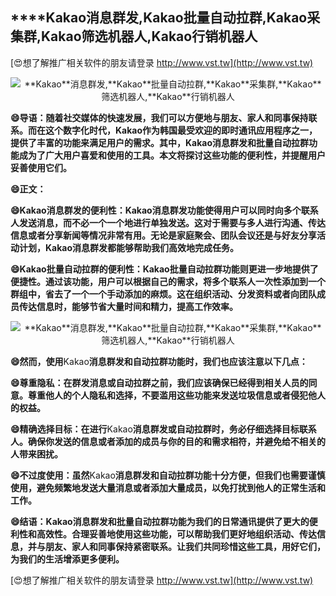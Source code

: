 ## ****Kakao**消息群发,**Kakao**批量自动拉群,**Kakao**采集群,**Kakao**筛选机器人,**Kakao**行销机器人**

[😍想了解推广相关软件的朋友请登录 http://www.vst.tw](http://www.vst.tw)

 <center><img src="https://vst.tw/MP4/tuiguang/png/8.png" alt="**Kakao**消息群发,**Kakao**批量自动拉群,**Kakao**采集群,**Kakao**筛选机器人,**Kakao**行销机器人"></center>

**😄导语：随着社交媒体的快速发展，我们可以方便地与朋友、家人和同事保持联系。而在这个数字化时代，**Kakao**作为韩国最受欢迎的即时通讯应用程序之一，提供了丰富的功能来满足用户的需求。其中，**Kakao**消息群发和批量自动拉群功能成为了广大用户喜爱和使用的工具。本文将探讨这些功能的便利性，并提醒用户妥善使用它们。**

**😄正文：**

**😄**Kakao**消息群发的便利性：**Kakao**消息群发功能使得用户可以同时向多个联系人发送消息，而不必一个一个地进行单独发送。这对于需要与多人进行沟通、传达信息或者分享新闻等情况非常有用。无论是家庭聚会、团队会议还是与好友分享活动计划，**Kakao**消息群发都能够帮助我们高效地完成任务。**

**😄**Kakao**批量自动拉群的便利性：**Kakao**批量自动拉群功能则更进一步地提供了便捷性。通过该功能，用户可以根据自己的需求，将多个联系人一次性添加到一个群组中，省去了一个一个手动添加的麻烦。这在组织活动、分发资料或者向团队成员传达信息时，能够节省大量时间和精力，提高工作效率。**

 <center><img src="https://vst.tw/MP4/tuiguang/png/7.png" alt="**Kakao**消息群发,**Kakao**批量自动拉群,**Kakao**采集群,**Kakao**筛选机器人,**Kakao**行销机器人"></center>

**😄然而，使用**Kakao**消息群发和自动拉群功能时，我们也应该注意以下几点：**

**😄尊重隐私：在群发消息或自动拉群之前，我们应该确保已经得到相关人员的同意。尊重他人的个人隐私和选择，不要滥用这些功能来发送垃圾信息或者侵犯他人的权益。**

**😄精确选择目标：在进行**Kakao**消息群发或自动拉群时，务必仔细选择目标联系人。确保你发送的信息或者添加的成员与你的目的和需求相符，并避免给不相关的人带来困扰。**

**😄不过度使用：虽然**Kakao**消息群发和自动拉群功能十分方便，但我们也需要谨慎使用，避免频繁地发送大量消息或者添加大量成员，以免打扰到他人的正常生活和工作。**

**😄结语：**Kakao**消息群发和批量自动拉群功能为我们的日常通讯提供了更大的便利性和高效性。合理妥善地使用这些功能，可以帮助我们更好地组织活动、传达信息，并与朋友、家人和同事保持紧密联系。让我们共同珍惜这些工具，用好它们，为我们的生活增添更多便利。**

[😍想了解推广相关软件的朋友请登录 http://www.vst.tw](http://www.vst.tw)



